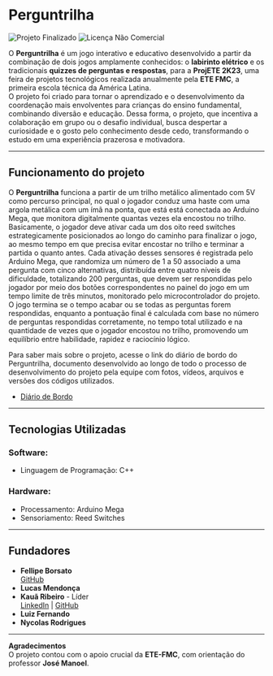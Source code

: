 # Perguntrilha
![Projeto Finalizado](https://img.shields.io/badge/Status-Finalizado-brightgreen)
![Licença Não Comercial](https://img.shields.io/badge/Licen%C3%A7a-N%C3%A3o--Comercial-red)

O **Perguntrilha** é um jogo interativo e educativo desenvolvido a partir da combinação de dois jogos amplamente conhecidos: o **labirinto elétrico** e os tradicionais **quizzes de perguntas e respostas**, para a **ProjETE 2K23**, uma feira de projetos tecnológicos realizada anualmente pela **ETE FMC**, a primeira escola técnica da América Latina.  
O projeto foi criado para tornar o aprendizado e o desenvolvimento da coordenação mais envolventes para crianças do ensino fundamental, combinando diversão e educação. Dessa forma, o projeto, que incentiva a colaboração em grupo ou o desafio individual, busca despertar a curiosidade e o gosto pelo conhecimento desde cedo, transformando o estudo em uma experiência prazerosa e motivadora.

---

## Funcionamento do projeto

O **Perguntrilha** funciona a partir de um trilho metálico alimentado com 5V como percurso principal, no qual o jogador conduz uma haste com uma argola metálica com um ímã na ponta, que está está conectada ao Arduino Mega, que monitora digitalmente quantas vezes ela encostou no trilho.
Basicamente, o jogador deve ativar cada um dos oito reed switches estrategicamente posicionados ao longo do caminho para finalizar o jogo, ao mesmo tempo em que precisa evitar encostar no trilho e terminar a partida o quanto antes. 
Cada ativação desses sensores é registrada pelo Arduino Mega, que randomiza um número de 1 a 50 associado a uma pergunta com cinco alternativas, distribuída entre quatro níveis de dificuldade, totalizando 200 perguntas, que devem ser respondidas pelo jogador por meio dos botões correspondentes no painel do jogo em um tempo limite de três minutos, monitorado pelo microcontrolador do projeto.
O jogo termina se o tempo acabar ou se todas as perguntas forem respondidas, enquanto a pontuação final é calculada com base no número de perguntas respondidas corretamente, no tempo total utilizado e na quantidade de vezes que o jogador encostou no trilho, promovendo um equilíbrio entre habilidade, rapidez e raciocínio lógico.

Para saber mais sobre o projeto, acesse o link do diário de bordo do Perguntrilha, documento desenvolvido ao longo de todo o processo de desenvolvimento do projeto pela equipe com fotos, vídeos, arquivos e versões dos códigos utilizados.
- [Diário de Bordo](https://eteacojeorg-my.sharepoint.com/:o:/g/personal/kaua_ribeiro_edu_etefmc_com_br/EtEPDnoMw_VPvIZYPMDQiwQBfv8gBG_IYea85vz6bszALw?e=wREcEo)

---

## Tecnologias Utilizadas

### Software:
- Linguagem de Programação: C++

### Hardware:
- Processamento: Arduino Mega
- Sensoriamento: Reed Switches

---

## Fundadores

- **Fellipe Borsato**  
  [GitHub](https://github.com/Fellipe-Borsato) 
- **Lucas Mendonça**  
- **Kauã Ribeiro** - Líder  
  [LinkedIn](https://www.linkedin.com/in/kaua-ribeiro17/) | [GitHub](https://github.com/Kauakim)  
- **Luiz Fernando**  
- **Nycolas Rodrigues**  

---

**Agradecimentos**  
O projeto contou com o apoio crucial da **ETE-FMC**, com orientação do professor **José Manoel**.
